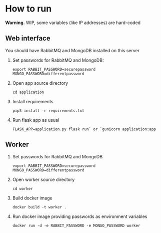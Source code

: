 # How to run
**Warning.** WIP, some variables (like IP addresses) are hard-coded

## Web interface
You should have RabbitMQ and MongoDB installed on this server

1. Set passwords for RabbitMQ and MongoDB:
   ```
   export RABBIT_PASSWORD=securepassword MONGO_PASSWORD=differentpassword
   ```
2. Open app source directory
   ```
   cd application
   ```
3. Install requirements
   ```
   pip3 install -r requirements.txt
   ```
4. Run flask app as usual
   ```
   FLASK_APP=application.py flask run` or `gunicorn application:app
   ```

## Worker
1. Set passwords for RabbitMQ and MongoDB
   ```
   export RABBIT_PASSWORD=securepassword MONGO_PASSWORD=differentpassword
   ```
2. Open worker source directory
   ```
   cd worker
   ```
3. Build docker image
   ```
   docker build -t worker .
   ```
4. Run docker image providing passwords as environment variables
   ```
   docker run -d -e RABBIT_PASSWORD -e MONGO_PASSWORD worker
   ```
